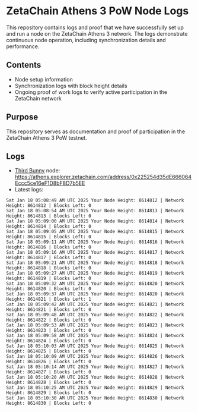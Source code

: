 # ZetaChain Athens 3 PoW Node Logs
This repository contains logs and proof that we have successfully set up and run a node on the ZetaChain Athens 3 network. The logs demonstrate continuous node operation, including synchronization details and performance.

## Contents
- Node setup information
- Synchronization logs with block height details
- Ongoing proof of work logs to verify active participation in the ZetaChain network

## Purpose
This repository serves as documentation and proof of participation in the ZetaChain Athens 3 PoW testnet.

## Logs

- [Third Bunny](https://thirdbunny.xyz/) node: https://athens.explorer.zetachain.com/address/0x225254d35dE666064Eccc5ce16eF1D8bF8D7b5EE
- Latest logs:
```
Sat Jan 18 05:08:49 AM UTC 2025 Your Node Height: 8614812 | Network Height: 8614812 | Blocks Left: 0
Sat Jan 18 05:08:54 AM UTC 2025 Your Node Height: 8614813 | Network Height: 8614813 | Blocks Left: 0
Sat Jan 18 05:09:00 AM UTC 2025 Your Node Height: 8614814 | Network Height: 8614814 | Blocks Left: 0
Sat Jan 18 05:09:05 AM UTC 2025 Your Node Height: 8614815 | Network Height: 8614815 | Blocks Left: 0
Sat Jan 18 05:09:11 AM UTC 2025 Your Node Height: 8614816 | Network Height: 8614816 | Blocks Left: 0
Sat Jan 18 05:09:16 AM UTC 2025 Your Node Height: 8614817 | Network Height: 8614817 | Blocks Left: 0
Sat Jan 18 05:09:21 AM UTC 2025 Your Node Height: 8614818 | Network Height: 8614818 | Blocks Left: 0
Sat Jan 18 05:09:27 AM UTC 2025 Your Node Height: 8614819 | Network Height: 8614819 | Blocks Left: 0
Sat Jan 18 05:09:32 AM UTC 2025 Your Node Height: 8614820 | Network Height: 8614820 | Blocks Left: 0
Sat Jan 18 05:09:37 AM UTC 2025 Your Node Height: 8614820 | Network Height: 8614821 | Blocks Left: 1
Sat Jan 18 05:09:42 AM UTC 2025 Your Node Height: 8614821 | Network Height: 8614821 | Blocks Left: 0
Sat Jan 18 05:09:48 AM UTC 2025 Your Node Height: 8614822 | Network Height: 8614822 | Blocks Left: 0
Sat Jan 18 05:09:53 AM UTC 2025 Your Node Height: 8614823 | Network Height: 8614823 | Blocks Left: 0
Sat Jan 18 05:09:58 AM UTC 2025 Your Node Height: 8614824 | Network Height: 8614824 | Blocks Left: 0
Sat Jan 18 05:10:03 AM UTC 2025 Your Node Height: 8614825 | Network Height: 8614825 | Blocks Left: 0
Sat Jan 18 05:10:09 AM UTC 2025 Your Node Height: 8614826 | Network Height: 8614826 | Blocks Left: 0
Sat Jan 18 05:10:14 AM UTC 2025 Your Node Height: 8614827 | Network Height: 8614827 | Blocks Left: 0
Sat Jan 18 05:10:20 AM UTC 2025 Your Node Height: 8614828 | Network Height: 8614828 | Blocks Left: 0
Sat Jan 18 05:10:25 AM UTC 2025 Your Node Height: 8614829 | Network Height: 8614829 | Blocks Left: 0
Sat Jan 18 05:10:30 AM UTC 2025 Your Node Height: 8614830 | Network Height: 8614830 | Blocks Left: 0
```

